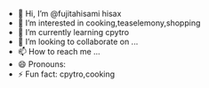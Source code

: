 - 👋 Hi, I’m @fujitahisami hisax
- 👀 I’m interested in cooking,teaselemony,shopping
- 🌱 I’m currently learning cpytro
- 💞️ I’m looking to collaborate on ...
- 📫 How to reach me ...
- 😄 Pronouns:
- ⚡ Fun fact: cpytro,cooking

<!---
fujitahisami/fujitahisami is a ✨ special ✨ repository because its `README.md` (this file) appears on your GitHub profile.
You can click the Preview link to take a look at your changes.
--->
